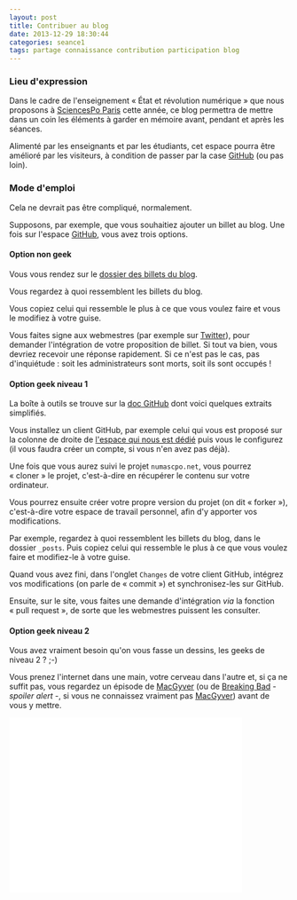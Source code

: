 ```yaml
---
layout: post
title: Contribuer au blog
date: 2013-12-29 18:30:44
categories: seance1
tags: partage connaissance contribution participation blog
---
```


### Lieu d'expression

Dans le cadre de l'enseignement &laquo;&nbsp;État et révolution
numérique&nbsp;&raquo; que nous proposons à [SciencesPo Paris][iep]
cette année, ce blog permettra de mettre dans un coin les éléments à
garder en mémoire avant, pendant et après les séances.

Alimenté par les enseignants et par les étudiants, cet espace pourra
être amélioré par les visiteurs, à condition de passer par la case
[GitHub][] (ou pas loin).

### Mode d'emploi

Cela ne devrait pas être compliqué, normalement.

Supposons, par exemple, que vous souhaitiez ajouter un billet au blog.
Une fois sur l'espace [GitHub][], vous avez trois options.

#### Option non geek

Vous vous rendez sur le [dossier des billets du blog][blog-folder].

Vous regardez à quoi ressemblent les billets du blog.

Vous copiez celui qui ressemble le plus à ce que vous voulez faire et
vous le modifiez à votre guise.

Vous faites signe aux webmestres (par exemple sur [Twitter][]), pour
demander l'intégration de votre proposition de billet. Si tout va bien,
vous devriez recevoir une réponse rapidement. Si ce n'est pas le cas,
pas d'inquiétude : soit les administrateurs sont morts, soit ils sont
occupés !

#### Option geek niveau 1

La boîte à outils se trouve sur la [doc GitHub][doc-github] dont voici
quelques extraits simplifiés.

Vous installez un client GitHub, par exemple celui qui vous est proposé
sur la colonne de droite de [l'espace qui nous est dédié][GitHub] puis vous
le configurez (il vous faudra créer un compte, si vous n'en avez pas
déjà).

Une fois que vous aurez suivi le projet `numascpo.net`, vous pourrez
&laquo;&nbsp;cloner&nbsp;&raquo; le projet, c'est-à-dire en récupérer
le contenu sur votre ordinateur.

Vous pourrez ensuite créer votre propre version du projet (on dit
&laquo;&nbsp;forker&nbsp;&raquo;), c'est-à-dire votre espace de travail
personnel, afin d'y apporter vos modifications.

Par exemple, regardez à quoi ressemblent les billets du blog, dans le
dossier `_posts`. Puis copiez celui qui ressemble le plus à ce que vous
voulez faire et modifiez-le à votre guise.

Quand vous avez fini, dans l'onglet `Changes` de votre
client GitHub, intégrez vos modifications (on parle de
&laquo;&nbsp;commit&nbsp;&raquo;) et synchronisez-les sur GitHub.

Ensuite, sur le site, vous faites une demande d'intégration *via*
la fonction &laquo;&nbsp;pull request&nbsp;&raquo;, de sorte que les
webmestres puissent les consulter.

#### Option geek niveau 2

Vous avez vraiment besoin qu'on vous fasse un dessins, les geeks de
niveau 2 ? ;-)

Vous prenez l'internet dans une main, votre cerveau dans l'autre et, si
ça ne suffit pas, vous regardez un épisode de [MacGyver][MacTube] (ou
de [Breaking Bad][BBTube] - *spoiler alert* -, si vous ne connaissez
vraiment pas [MacGyver][MacPedia]) avant de vous y mettre.

<iframe width="420" height="315"
src="//www.youtube.com/embed/lc8RFPZUkiQ" frameborder="0"
allowfullscreen></iframe>

[iep]: //www.sciences-po.fr
[GitHub]: https://github.com/trojette/numascpo.net
[blog-folder]: https://github.com/trojette/numascpo.net/tree/master/_posts
[Twitter]: //www.twitter.com/NumaScPo
[doc-github]: https://help.github.com/articles/set-up-git
[MacTube]: http://www.youtube.com/watch?v=lc8RFPZUkiQ
[BBTube]: http://www.youtube.com/watch?v=yT4hfNL4SKY
[MacPedia]: http://fr.wikipedia.org/wiki/MacGyver
